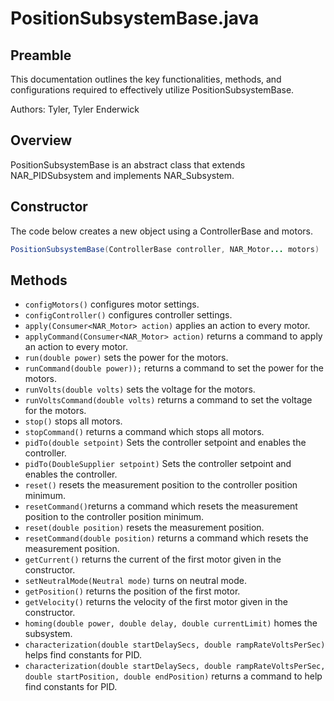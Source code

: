 # PositionSubsystemBase.java

## Preamble
This documentation outlines the key functionalities, methods, and configurations required to effectively utilize PositionSubsystemBase.

Authors: Tyler, Tyler Enderwick

## Overview
PositionSubsystemBase is an abstract class that extends NAR_PIDSubsystem and implements NAR_Subsystem.

## Constructor
The code below creates a new object using a ControllerBase and motors.
```java
PositionSubsystemBase(ControllerBase controller, NAR_Motor... motors)
```
## Methods
- ```configMotors()``` configures motor settings.
- ```configController()``` configures controller settings.
- ```apply(Consumer<NAR_Motor> action)``` applies an action to every motor.
- ```applyCommand(Consumer<NAR_Motor> action)``` returns a command to apply an action to every motor.
- ```run(double power)``` sets the power for the motors.
- ```runCommand(double power));``` returns a command to set the power for the motors.
- ```runVolts(double volts)``` sets the voltage for the motors.
- ```runVoltsCommand(double volts)``` returns a command to set the voltage for the motors.
- ```stop()``` stops all motors.
- ```stopCommand()``` returns a command which stops all motors.
- ```pidTo(double setpoint)``` Sets the controller setpoint and enables the controller.
- ```pidTo(DoubleSupplier setpoint)``` Sets the controller setpoint and enables the controller.
- ```reset()``` resets the measurement position to the controller position minimum.
- ```resetCommand()```returns a command which resets the measurement position to the controller position minimum.
- ```reset(double position)``` resets the measurement position.
- ```resetCommand(double position)``` returns a command which resets the measurement position.
- ```getCurrent()``` returns the current of the first motor given in the constructor.
- ```setNeutralMode(Neutral mode)``` turns on neutral mode.
- ```getPosition()``` returns the position of the first motor.
- ```getVelocity()``` returns the velocity of the first motor given in the constructor.
- ```homing(double power, double delay, double currentLimit)``` homes the subsystem.
- ```characterization(double startDelaySecs, double rampRateVoltsPerSec)``` helps find constants for PID.
- ```characterization(double startDelaySecs, double rampRateVoltsPerSec, double startPosition, double endPosition)``` returns a command to help find constants for PID.
